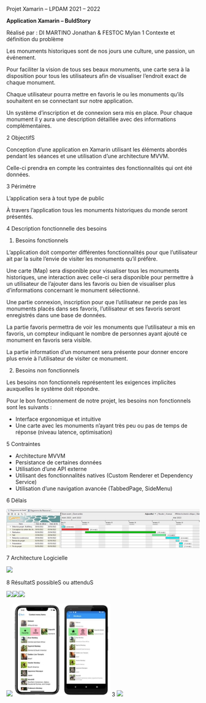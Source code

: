 ﻿Projet Xamarin – LPDAM 2021 – 2022 

**Application Xamarin – BuldStory** 

Réalisé par : DI MARTINO Jonathan & FESTOC Mylan 1 Contexte et définition du problème 

Les monuments historiques sont de nos jours une culture, une passion, un événement.   

Pour faciliter la vision de tous ses beaux monuments, une carte sera à la disposition pour tous les utilisateurs afin de visualiser l’endroit exact de chaque monument.  

Chaque utilisateur pourra mettre en favoris le ou les monuments qu’ils souhaitent en se connectant sur notre application.  

Un système d’inscription et de connexion sera mis en place. Pour chaque monument il y aura une description détaillée avec des informations complémentaires. 

2 ObjectifS 

Conception d’une application en Xamarin utilisant les éléments abordés pendant les séances et une utilisation d’une architecture MVVM. 

Celle-ci prendra en compte les contraintes des fonctionnalités qui ont été données. 

3 Périmètre 

L’application sera à tout type de public 

À travers l’application tous les monuments historiques du monde seront présentés. 

4 Description fonctionnelle des besoins 

1. Besoins fonctionnels  

L’application doit comporter différentes fonctionnalités pour que l’utilisateur ait par la suite l’envie de visiter les monuments qu’il préfère. 

Une carte (Map) sera disponible pour visualiser tous les monuments historiques, une interaction avec celle-ci sera disponible pour permettre à un utilisateur de l’ajouter dans les favoris ou bien de visualiser plus d’informations concernant le monument sélectionné. 

Une partie connexion, inscription pour que l’utilisateur ne perde pas les monuments placés dans ses favoris, l’utilisateur et ses favoris seront enregistrés dans une base de données. 

La partie favoris permettra de voir les monuments que l’utilisateur a mis en favoris, un compteur indiquant le nombre de personnes ayant ajouté ce monument en favoris sera visible. 

La partie information d’un monument sera présente pour donner encore plus envie à l’utilisateur de visiter ce monument. 

2. Besoins non fonctionnels 

Les besoins non fonctionnels représentent les exigences implicites auxquelles le système doit répondre.  

Pour le bon fonctionnement de notre projet, les besoins non fonctionnels sont les suivants : 

- Interface ergonomique et intuitive 
- Une carte avec les monuments n’ayant très peu ou pas de temps de réponse (niveau latence, optimisation) 

5 Contraintes 

- Architecture MVVM 
- Persistance de certaines données 
- Utilisation d’une API externe 
- Utilisant des fonctionnalités natives (Custom Renderer et Dependency Service)  
- Utilisation d’une navigation avancée (TabbedPage, SideMenu) 

6 Délais 

![](Aspose.Words.0edab879-27e4-49e4-8a13-5dbf558364d9.001.jpeg)

7 Architecture Logicielle 

![](Aspose.Words.0edab879-27e4-49e4-8a13-5dbf558364d9.002.png)

8 RésultatS possibleS ou attenduS 

![](Aspose.Words.0edab879-27e4-49e4-8a13-5dbf558364d9.003.png)![](Aspose.Words.0edab879-27e4-49e4-8a13-5dbf558364d9.004.png)![](Aspose.Words.0edab879-27e4-49e4-8a13-5dbf558364d9.005.png)

![](Aspose.Words.0edab879-27e4-49e4-8a13-5dbf558364d9.006.png)![](Aspose.Words.0edab879-27e4-49e4-8a13-5dbf558364d9.007.jpeg)
3 ![](Aspose.Words.0edab879-27e4-49e4-8a13-5dbf558364d9.008.png)
